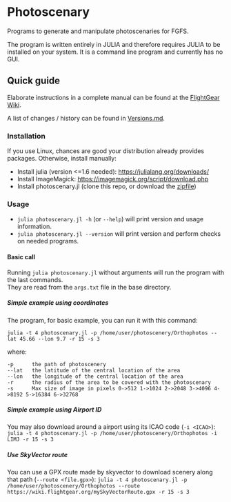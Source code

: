 # Photoscenary
Programs to generate and manipulate photoscenaries for FGFS.

The program is written entirely in JULIA and therefore requires JULIA to be installed on your system.
It is a command line program and currently has no GUI.

## Quick guide
Elaborate instructions in a complete manual can be found at the [FlightGear Wiki](https://wiki.flightgear.org/Julia_photoscenery_generator).

A list of changes / history can be found in [Versions.md](Versions.md).

### Installation
If you use Linux, chances are good your distribution already provides packages.
Otherwise, install manually:

- Install julia (version <=1.6 needed): https://julialang.org/downloads/
- Install ImageMagick: https://imagemagick.org/script/download.php
- Install photoscenary.jl (clone this repo, or download the [zipfile](https://github.com/abassign/Photoscenary/archive/refs/heads/main.zip))

### Usage
- `julia photoscenary.jl -h` (or `--help`) will print version and usage information.
- `julia photoscenary.jl --version` will print version and perform checks on needed programs.

#### Basic call
Running `julia photoscenary.jl` without arguments will run the program with the last commands.  
They are read from the `args.txt` file in the base directory.

##### Simple example using coordinates
The program, for basic example, you can run it with this command:

`julia -t 4 photoscenary.jl -p /home/user/photoscenery/Orthophotos --lat 45.66 --lon 9.7 -r 15 -s 3`

where:
```
-p      the path of photoscenery
--lat   the latitude of the central location of the area
--lon   the longitude of the central location of the area
-r      the radius of the area to be covered with the photoscenary
-s      Max size of image in pixels 0->512 1->1024 2->2048 3->4096 4->8192 5->16384 6->32768
```

##### Simple example using Airport ID
You may also download around a airport using its ICAO code (`-i <ICAO>`):
`julia -t 4 photoscenary.jl -p /home/user/photoscenery/Orthophotos -i LIMJ -r 15 -s 3`

##### Use SkyVector route
You can use a GPX route made by skyvector to download scenery along that path (`--route <file.gpx>`):
`julia -t 4 photoscenary.jl -p /home/user/photoscenery/Orthophotos --route https://wiki.flightgear.org/mySkyVectorRoute.gpx -r 15 -s 3`
